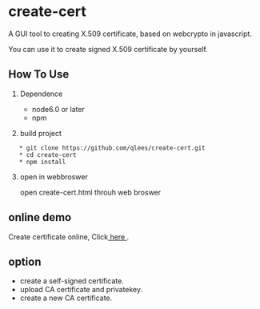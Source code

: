 # create-cert
A GUI tool to creating X.509 certificate, based on webcrypto in javascript.

You can use it to create signed X.509 certificate by yourself.

## How To Use

1. Dependence

    * node6.0 or later
    * npm

2. build project

```
   * git clone https://github.com/qlees/create-cert.git
   * cd create-cert
   * npm install
```

3. open in webbroswer

   open create-cert.html throuh web broswer


## online demo

Create certificate online, Click[ here ](https://tool.qlee.in/create-cert.html).


## option

* create a self-signed certificate.
* upload CA certificate and privatekey.
* create a new CA certificate.
